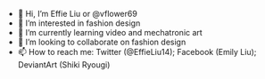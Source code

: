 - 👋 Hi, I’m Effie Liu or @vflower69
- 👀 I’m interested in fashion design
- 🌱 I’m currently learning video and mechatronic art
- 💞️ I’m looking to collaborate on fashion design
- 📫 How to reach me: Twitter (@EffieLiu14); Facebook (Emily Liu); DeviantArt (Shiki Ryougi)

<!---
vflower69/vflower69 is a ✨ special ✨ repository because its `README.md` (this file) appears on your GitHub profile.
You can click the Preview link to take a look at your changes.
--->
